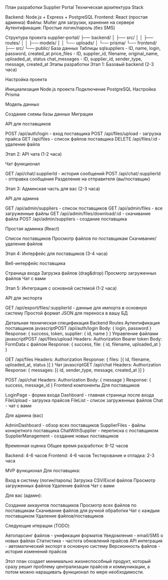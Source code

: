План разработки Supplier Portal
Техническая архитектура
Stack

Backend: Node.js + Express + PostgreSQL
Frontend: React (простая админка)
Файлы: Multer для загрузки, хранение на сервере
Аутентификация: Простые логин/пароль (без SMS)

Структура проекта
supplier-portal/
├── backend/
│   ├── src/
│   │   ├── routes/
│   │   ├── models/
│   │   └── uploads/
│   └── prisma/
└── frontend/
    ├── src/
    └── public/
База данных
Таблицы
sqlsuppliers - ID, name, login, password, created_at
price_files - ID, supplier_id, filename, original_name, uploaded_at, status
chat_messages - ID, supplier_id, sender_type, message, created_at
Этапы разработки
Этап 1: Базовый backend (2-3 часа)

Настройка проекта

Инициализация Node.js проекта
Подключение PostgreSQL
Настройка Prisma


Модель данных

Создание схемы базы данных
Миграции


API для поставщиков

POST /api/auth/login - вход поставщика
POST /api/files/upload - загрузка прайса
GET /api/files - список файлов поставщика
DELETE /api/files/:id - удаление файла



Этап 2: API чата (1-2 часа)

Чат функционал

GET /api/chat/:supplierId - история сообщений
POST /api/chat/:supplierId - отправка сообщения
Разделение на отправителя (вы/поставщик)



Этап 3: Админская часть для вас (2-3 часа)

API для админа

GET /api/admin/suppliers - список поставщиков
GET /api/admin/files - все загруженные файлы
GET /api/admin/files/download/:id - скачивание файла
POST /api/admin/suppliers - создание поставщика


Простая админка (React)

Список поставщиков
Просмотр файлов по поставщикам
Скачивание/удаление файлов



Этап 4: Интерфейс для поставщиков (3-4 часа)

Веб-интерфейс поставщика

Страница входа
Загрузка файлов (drag&drop)
Просмотр загруженных файлов
Чат с вами



Этап 5: Интеграция с основной системой (1-2 часа)

API для экспорта

GET /api/export/files/:supplierId - данные для импорта в основную систему
Простой формат JSON для переноса в вашу БД



Детальная техническая спецификация
Backend Routes
Аутентификация поставщиков
javascriptPOST /api/auth/login
Body: { login, password }
Response: { success, token, supplier: { id, name } }
Управление файлами
javascriptPOST /api/files/upload
Headers: Authorization Bearer token
Body: FormData с файлом
Response: { success, file: { id, filename, uploaded_at } }

GET /api/files
Headers: Authorization
Response: { files: [{ id, filename, uploaded_at, status }] }
Чат
javascriptGET /api/chat
Headers: Authorization  
Response: { messages: [{ id, sender_type, message, created_at }] }

POST /api/chat
Headers: Authorization
Body: { message }
Response: { success, message_id }
Frontend компоненты
Для поставщиков

LoginPage - форма входа
Dashboard - главная страница после входа
FileUpload - загрузка прайсов
FileList - список загруженных файлов
Chat - чат с вами

Для админа (вас)

AdminDashboard - обзор всех поставщиков
SupplierFiles - файлы конкретного поставщика
ChatWithSupplier - переписка с поставщиком
SupplierManagement - создание новых поставщиков

Временная оценка
Общее время разработки: 8-12 часов

Backend: 4-6 часов
Frontend: 4-6 часов
Тестирование и отладка: 2-3 часа

MVP функционал
Для поставщика:

Вход в систему (логин/пароль)
Загрузка CSV/Excel файлов
Просмотр загруженных файлов
Удаление файлов
Чат с вами

Для вас (админ):

Создание аккаунтов поставщиков
Просмотр всех файлов по поставщикам
Скачивание файлов для ручной обработки
Чат с каждым поставщиком
Удаление файлов/поставщиков

Следующие итерации (TODO)

Автопарсинг файлов - унификация форматов
Уведомления - email/SMS о новых файлах
Статистика - частота обновлений прайсов
API интеграция - автоматический экспорт в основную систему
Версионность файлов - история изменений прайсов

Этот план создает минимально жизнеспособный продукт, который сразу решит проблему централизации прайсов и коммуникации, а потом можно наращивать функционал по мере необходимости.